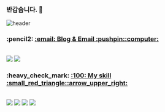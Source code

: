 ### 반갑습니다. 👋 

![header](https://capsule-render.vercel.app/api?type=Waving&color=auto&height=200&section=header&text=Hello%20I'm%20beginner&fontSize=40)

  <h3>:pencil2: <a href="url" > :email: Blog & Email :pushpin::computer:</h3></a><br>
  <a href="https://ampmbuffett.tistory.com/"><img src="https://img.shields.io/badge/Tistory-000000?style=flat&logo=Tistory&logoColor=white"/></a>
  <img src="https://img.shields.io/badge/Gmail-EA4335?style=flat&logo=Gmail&logoColor=white"/>
   
   
  <h3>:heavy_check_mark: <a href="url" > :100: My skill :small_red_triangle::arrow_upper_right:</h3></a><br>
   <a><img src="https://img.shields.io/badge/Spring-6DB33F?style=flat&logo=Spring&logoColor=white"/></a>
   <a><img src="https://img.shields.io/badge/Oracle-F80000?style=flat&logo=Oracle&logoColor=white"/></a>
   <a><img src="https://img.shields.io/badge/MySQL-4479A1?style=flat&logo=Gmail&logoColor=white"/></a>
   <img src="https://img.shields.io/badge/HTML5-E34F26?style=flat&logo=HTML5&logoColor=white"/>
